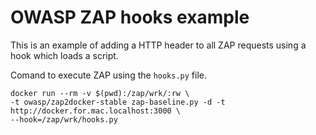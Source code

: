 # OWASP ZAP hooks example

This is an example of adding a HTTP header to all ZAP requests using a hook which loads a script.


Comand to execute ZAP using the `hooks.py` file.
```
docker run --rm -v $(pwd):/zap/wrk/:rw \
-t owasp/zap2docker-stable zap-baseline.py -d -t http://docker.for.mac.localhost:3000 \
--hook=/zap/wrk/hooks.py
```